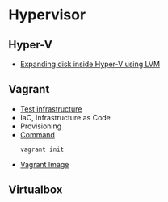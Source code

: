 # Hypervisor

## Hyper-V

* [Expanding disk inside Hyper-V using LVM](https://askubuntu.com/questions/646183/expanding-disk-inside-hyper-v-using-lvm)

## Vagrant
* [Test infrastructure](https://thebook.io/080241/ch02/)
* IaC, Infrastructure as Code
* Provisioning
* [Command](https://thebook.io/080241/ch02/01/03/)
  ```shell
  vagrant init
  ```
* [Vagrant Image](https://app.vagrantup.com/boxes/search)


## Virtualbox
